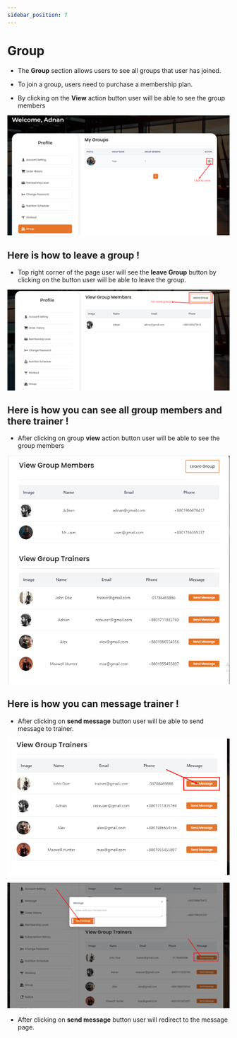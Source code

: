 ```yaml
---
sidebar_position: 7
---
```


# Group

- The **Group** section allows users to see all groups that user has joined.

- To join a group, users need to purchase a membership plan.

- By clicking on the **View** action button user will be able to see the group members

![group](./img/g.png)

## Here is how to leave a group !

- Top right corner of the page user will see the **leave Group** button by clicking on the button user will be able to leave the group.

![group](./img/gg.png)

## Here is how you can see all group members and there trainer !

- After clicking on group **view** action button user will be able to see the group members

![group](./img/6.png)

## Here is how you can message trainer !

- After clicking on **send message** button user will be able to send message to trainer.

![group](./img/7.png)

![group](./img/8.png)

- After clicking on **send message** button user will redirect to the message page.